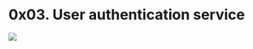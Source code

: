 # 0x03. User authentication service
![](https://s3.amazonaws.com/alx-intranet.hbtn.io/uploads/medias/2019/12/4cb3c8c607afc1d1582d.jpg?X-Amz-Algorithm=AWS4-HMAC-SHA256&X-Amz-Credential=AKIARDDGGGOUSBVO6H7D%2F20240123%2Fus-east-1%2Fs3%2Faws4_request&X-Amz-Date=20240123T162137Z&X-Amz-Expires=86400&X-Amz-SignedHeaders=host&X-Amz-Signature=c55e2f5da045c1f137ecff2670ac26da427b91d6c6b2ea83b7d8c2fd93c4c889)

